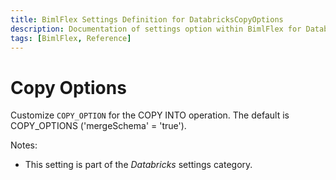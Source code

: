 ```yaml
---
title: BimlFlex Settings Definition for DatabricksCopyOptions
description: Documentation of settings option within BimlFlex for DatabricksCopyOptions
tags: [BimlFlex, Reference]
---
```


# Copy Options

Customize `COPY_OPTION` for the COPY INTO operation. The default is COPY_OPTIONS ('mergeSchema' = 'true').

Notes:

* This setting is part of the *Databricks* settings category.


